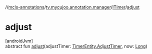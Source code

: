 //[mcls-annotations](../../../index.md)/[tv.mycujoo.annotation.manager](../index.md)/[ITimer](index.md)/[adjust](adjust.md)

# adjust

[androidJvm]\
abstract fun [adjust](adjust.md)(adjustTimer: [TimerEntity.AdjustTimer](../-timer-entity/-adjust-timer/index.md), now: [Long](https://kotlinlang.org/api/latest/jvm/stdlib/kotlin/-long/index.html))
